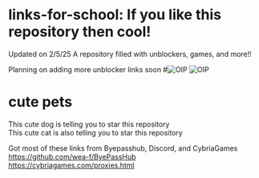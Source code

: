 # links-for-school: If you like this repository then cool!
Updated on 2/5/25  A repository filled with unblockers, games, and more!! 


Planning on adding more unblocker links soon
#![OIP](https://github.com/user-attachments/assets/254301e1-791c-43e7-885c-91227faf7225) ![OIP](https://github.com/user-attachments/assets/d804bfad-867d-49af-8f6f-96af29e98fe0)      
   # cute pets
This cute dog is telling you to star this repository              
This cute cat is also telling you to star this repository

Got most of these links from Byepasshub, Discord, and CybriaGames
https://github.com/wea-f/ByePassHub https://cybriagames.com/proxies.html

